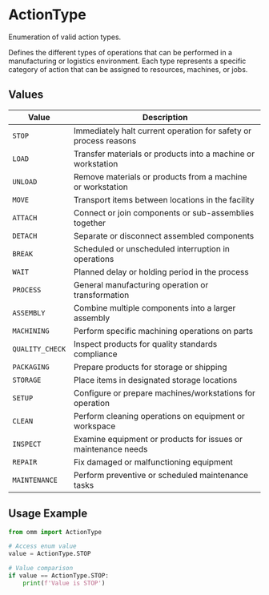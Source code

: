 # ActionType

Enumeration of valid action types.

Defines the different types of operations that can be performed in a manufacturing
or logistics environment. Each type represents a specific category of action that
can be assigned to resources, machines, or jobs.


## Values

| Value | Description |
|-------|-------------|
| `STOP` | Immediately halt current operation for safety or process reasons |
| `LOAD` | Transfer materials or products into a machine or workstation |
| `UNLOAD` | Remove materials or products from a machine or workstation |
| `MOVE` | Transport items between locations in the facility |
| `ATTACH` | Connect or join components or sub-assemblies together |
| `DETACH` | Separate or disconnect assembled components |
| `BREAK` | Scheduled or unscheduled interruption in operations |
| `WAIT` | Planned delay or holding period in the process |
| `PROCESS` | General manufacturing operation or transformation |
| `ASSEMBLY` | Combine multiple components into a larger assembly |
| `MACHINING` | Perform specific machining operations on parts |
| `QUALITY_CHECK` | Inspect products for quality standards compliance |
| `PACKAGING` | Prepare products for storage or shipping |
| `STORAGE` | Place items in designated storage locations |
| `SETUP` | Configure or prepare machines/workstations for operation |
| `CLEAN` | Perform cleaning operations on equipment or workspace |
| `INSPECT` | Examine equipment or products for issues or maintenance needs |
| `REPAIR` | Fix damaged or malfunctioning equipment |
| `MAINTENANCE` | Perform preventive or scheduled maintenance tasks |

## Usage Example

```python
from omm import ActionType

# Access enum value
value = ActionType.STOP

# Value comparison
if value == ActionType.STOP:
    print(f'Value is STOP')
```
